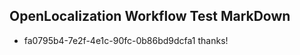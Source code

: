 ## OpenLocalization Workflow Test MarkDown
* fa0795b4-7e2f-4e1c-90fc-0b86bd9dcfa1 thanks!

<!--HONumber=Aug16_HO5-->



